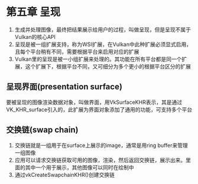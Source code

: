 # 第五章 呈现

1. 生成并处理图像，最终把结果展示给用户的过程，叫做呈现，但是呈现不属于Vulkan的核心API
2. 呈现是被一组扩展支持，称为WSI扩展，在Vulkan中此种扩展必须显式启用，且每个平台稍有不同，需要根据平台来启用对应的扩展
3. Vulkan里的呈现是被一小组扩展来处理的。其功能在所有平台都是同一个扩展，这个扩展下，根据平台不同，又可细分为多个更小的根据平台区分的扩展

## 呈现界面(presentation surface)

要被呈现的图像渲染数据对象，叫做界面，用VkSurfaceKHR表示，其是通过VK_KHR_surface引入的，此扩展为界面对象添加了通用的功能，可支持多个平台

## 交换链(swap chain)

1. 交换链就是一组用于在surface上展示的image，通常是用ring buffer来管理一组图像
2. 应用可以请求交换链获取可用的图像，渲染，然后返回交换链，展示出来。里面的其中一个用于展示，其他图像可以同时在绘制中
3. 通过vkCreateSwapchainKHR()创建交换链